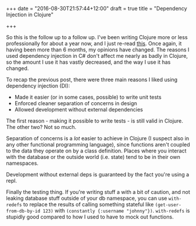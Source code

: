 +++
date = "2016-08-30T21:57:44+12:00"
draft = true
title = "Dependency Injection in Clojure"

+++

So this is the follow up to a follow up. I've been writing Clojure more or less professionally for about a year now, and I just re-read [this](http://lfn3.net/2015/02/15/fresh-thoughts-on-dependency-injection/). Once again, it having been more than 6 months, my opinions have changed.
The reasons I used dependency injection in C# don't affect me nearly as badly in Clojure, so the amount I use it has vastly decreased, and the way I use it has changed. 

<!--more-->

To recap the previous post, there were three main reasons I liked using dependency injection (DI):

- Made it easier (or in some cases, possible) to write unit tests
- Enforced cleaner separation of concerns in design
- Allowed development without external dependencies

The first reason - making it possible to write tests - is still valid in Clojure. The other two? Not so much. 

Separation of concerns is a *lot* easier to achieve in Clojure (I suspect also in any other functional programming language), since functions aren't coupled to the data they operate on by a class definition. Places where you interact with the database or the outside world (i.e. state) tend to be in their own namespaces. 

Development without external deps is guaranteed by the fact you're using a repl.

Finally the testing thing. If you're writing stuff a with a bit of caution, and not leaking database stuff outside of your db namespace, you can use `with-redefs` to replace the results of calling something stateful like `(get-user-from-db-by-id 123)` with `(constantly {:username "johnny"})`. `with-redefs` is stupidly good compared to how I used to have to mock out functions.
